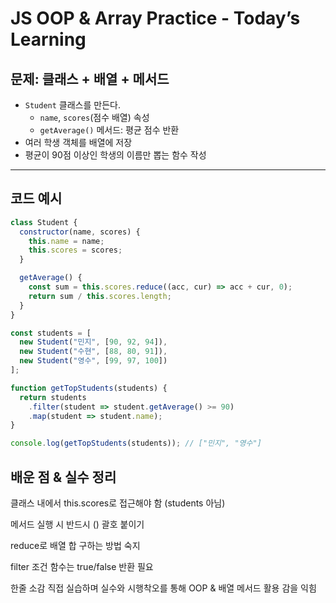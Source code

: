 # JS OOP & Array Practice - Today’s Learning

##  문제: 클래스 + 배열 + 메서드

- `Student` 클래스를 만든다.
  - `name`, `scores`(점수 배열) 속성
  - `getAverage()` 메서드: 평균 점수 반환
- 여러 학생 객체를 배열에 저장
- 평균이 90점 이상인 학생의 이름만 뽑는 함수 작성

---

##  코드 예시

```js
class Student {
  constructor(name, scores) {
    this.name = name;
    this.scores = scores;
  }

  getAverage() {
    const sum = this.scores.reduce((acc, cur) => acc + cur, 0);
    return sum / this.scores.length;
  }
}

const students = [
  new Student("민지", [90, 92, 94]),
  new Student("수현", [88, 80, 91]),
  new Student("영수", [99, 97, 100])
];

function getTopStudents(students) {
  return students
    .filter(student => student.getAverage() >= 90)
    .map(student => student.name);
}

console.log(getTopStudents(students)); // ["민지", "영수"]

```
##  배운 점 & 실수 정리
클래스 내에서 this.scores로 접근해야 함 (students 아님)

메서드 실행 시 반드시 () 괄호 붙이기

reduce로 배열 합 구하는 방법 숙지

filter 조건 함수는 true/false 반환 필요

 한줄 소감
직접 실습하며 실수와 시행착오를 통해 OOP & 배열 메서드 활용 감을 익힘